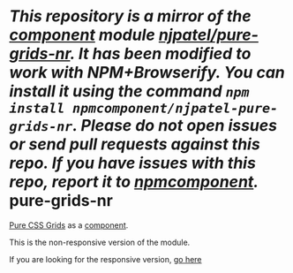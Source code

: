 *This repository is a mirror of the [component](http://component.io) module [njpatel/pure-grids-nr](http://github.com/njpatel/pure-grids-nr). It has been modified to work with NPM+Browserify. You can install it using the command `npm install npmcomponent/njpatel-pure-grids-nr`. Please do not open issues or send pull requests against this repo. If you have issues with this repo, report it to [npmcomponent](https://github.com/airportyh/npmcomponent).*
pure-grids-nr
=============

[Pure CSS Grids](http://purecss.io/grids) as a [component](https://github.com/component/component).

This is the non-responsive version of the module.

If you are looking for the responsive version, [go here](https://github.com/njpatel/pure-grids)

